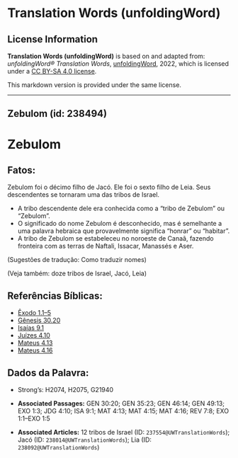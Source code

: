 # Translation Words (unfoldingWord)

## License Information

**Translation Words (unfoldingWord)** is based on and adapted from: _unfoldingWord® Translation Words_, [unfoldingWord](https://unfoldingword.org/utw), 2022, which is licensed under a [CC BY-SA 4.0 license](https://creativecommons.org/licenses/by-sa/4.0/legalcode.en).

This markdown version is provided under the same license.



--------------------------------

## Zebulom (id: 238494)

Zebulom
=======

Fatos:
------

Zebulom foi o décimo filho de Jacó. Ele foi o sexto filho de Leia. Seus descendentes se tornaram uma das tribos de Israel.

* A tribo descendente dele era conhecida como a “tribo de Zebulom” ou “Zebulom”.
* O significado do nome Zebulom é desconhecido, mas é semelhante a uma palavra hebraica que provavelmente significa “honrar” ou “habitar”.
* A tribo de Zebulom se estabeleceu no noroeste de Canaã, fazendo fronteira com as terras de Naftali, Issacar, Manassés e Aser.

(Sugestões de tradução: Como traduzir nomes)

(Veja também: doze tribos de Israel, Jacó, Leia)

Referências Bíblicas:
---------------------

* [Êxodo 1\.1–5](https://ref.ly/Exod1:1-Exod1:5)
* [Gênesis 30\.20](https://ref.ly/Gen30:20)
* [Isaías 9\.1](https://ref.ly/Isa9:1)
* [Juízes 4\.10](https://ref.ly/Judg4:10)
* [Mateus 4\.13](https://ref.ly/Matt4:13)
* [Mateus 4\.16](https://ref.ly/Matt4:16)

Dados da Palavra:
-----------------

* Strong’s: H2074, H2075, G21940

* **Associated Passages:** GEN 30:20; GEN 35:23; GEN 46:14; GEN 49:13; EXO 1:3; JDG 4:10; ISA 9:1; MAT 4:13; MAT 4:15; MAT 4:16; REV 7:8; EXO 1:1–EXO 1:5
* **Associated Articles:** 12 tribos de Israel (ID: `237554@UWTranslationWords`); Jacó (ID: `238014@UWTranslationWords`); Lia (ID: `238092@UWTranslationWords`)

